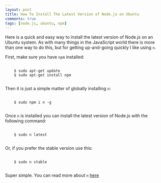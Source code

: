 ```yaml
---
layout: post
title: How To Install The Latest Version of Node.js on Ubuntu
comments: true
tags: [node.js, ubuntu, npm]
---
```


Here is a quick and easy way to install the latest version of Node.js on an Ubuntu system. As with many things in the JavaScript world there is more than one way to do this, but for getting up-and-going quickly I like using `n`.

First, make sure you have `npm` installed:

<pre class="prettyprint">
  <code class="lang-bsh">
    $ sudo apt-get update
    $ sudo apt-get install npm
  </code>
</pre>

Then it is just a simple matter of globally installing `n`:

<pre class="prettyprint">
  <code class="lang-bsh">
    $ sudo npm i n -g
  </code>
</pre>

Once `n` is installed you can install the latest version of Node.js with the following command:

<pre class="prettyprint">
  <code class="lang-bsh">
    $ sudo n latest
  </code>
</pre>

Or, if you prefer the stable version use this:

<pre class="prettyprint">
  <code class="lang-bsh">
    $ sudo n stable
  </code>
</pre>

Super simple. You can read more about `n` [here](https://github.com/tj/n)
